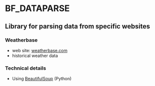 # BF_DATAPARSE

## Library for parsing data from specific websites

### Weatherbase

* web site: [weatherbase.com](http://www.weatherbase.com)
* historical weather data

### Technical details

* Using [BeautifulSoup](http://www.crummy.com/software/BeautifulSoup/) (Python)